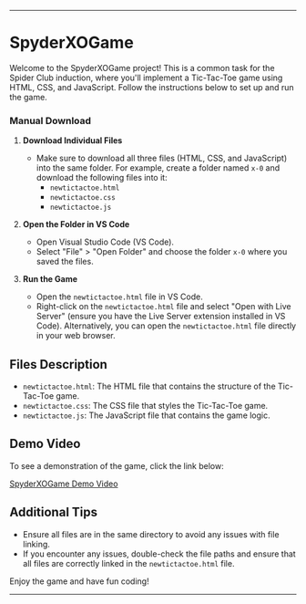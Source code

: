 

---

# SpyderXOGame

Welcome to the SpyderXOGame project! This is a common task for the Spider Club induction, where you'll implement a Tic-Tac-Toe game using HTML, CSS, and JavaScript. Follow the instructions below to set up and run the game.

### Manual Download

1. **Download Individual Files**
   - Make sure to download all three files (HTML, CSS, and JavaScript) into the same folder. For example, create a folder named `x-0` and download the following files into it:
     - `newtictactoe.html`
     - `newtictactoe.css`
     - `newtictactoe.js`
   
2. **Open the Folder in VS Code**
   - Open Visual Studio Code (VS Code).
   - Select "File" > "Open Folder" and choose the folder `x-0` where you saved the files.

3. **Run the Game**
   - Open the `newtictactoe.html` file in VS Code.
   - Right-click on the `newtictactoe.html` file and select "Open with Live Server" (ensure you have the Live Server extension installed in VS Code). Alternatively, you can open the `newtictactoe.html` file directly in your web browser.

## Files Description

- `newtictactoe.html`: The HTML file that contains the structure of the Tic-Tac-Toe game.
- `newtictactoe.css`: The CSS file that styles the Tic-Tac-Toe game.
- `newtictactoe.js`: The JavaScript file that contains the game logic.

 ## Demo Video
To see a demonstration of the game, click the link below:

[SpyderXOGame Demo Video](https://drive.google.com/drive/folders/1BcGgKNDFERSyxlDzPHm2Uz8EOtb19myI?usp=sharing)

## Additional Tips

- Ensure all files are in the same directory to avoid any issues with file linking.
- If you encounter any issues, double-check the file paths and ensure that all files are correctly linked in the `newtictactoe.html` file.

Enjoy the game and have fun coding!

---
